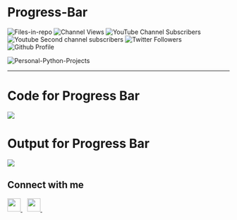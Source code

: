 <h1>Progress-Bar</h1>

![Files-in-repo](https://img.shields.io/github/directory-file-count/KrishGaur1354/Personal-Python-Projects)
![Channel Views](https://img.shields.io/youtube/channel/views/UC1x1aok5Ji52Dw6G8_GN59Q?style=social)
![YouTube Channel Subscribers](https://img.shields.io/youtube/channel/subscribers/UC1x1aok5Ji52Dw6G8_GN59Q?style=social)
![Youtube Second channel subscribers](https://img.shields.io/youtube/channel/subscribers/UChVQCKleV_WKpQkPu_8nozw?style=social)
![Twitter Followers](https://img.shields.io/twitter/follow/ThatOneKrish?style=social)
![Github Profile](https://img.shields.io/github/followers/KrishGaur1354?style=social)

![Personal-Python-Projects](https://socialify.git.ci/KrishGaur1354/Personal-Python-Projects/image?font=Source%20Code%20Pro&language=1&name=1&owner=1&pattern=Circuit%20Board&theme=Dark)

---

<h1>Code for Progress Bar</h1>
<img src="https://github.com/KrishGaur1354/Python-Projects-for-Beginners/blob/main/Progress-Bar/Code-Bar.png" >

<h1>Output for Progress Bar</h1>
<img src="https://github.com/KrishGaur1354/Python-Projects-for-Beginners/blob/main/Progress-Bar/Output-Bar.png" >

## Connect with me
  <a href="https://twitter.com/ThatOneKrish">
    <img width="30px" src="https://www.vectorlogo.zone/logos/twitter/twitter-official.svg" />
  </a>&ensp;
   <a href="https://www.instagram.com/ThatOneKrish/">
    <img width="30px" src="https://www.vectorlogo.zone/logos/instagram/instagram-icon.svg" />
  </a>&ensp;

